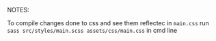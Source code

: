 NOTES:

To compile changes done to css and see them reflectec in `main.css` run `sass src/styles/main.scss assets/css/main.css` in cmd line
